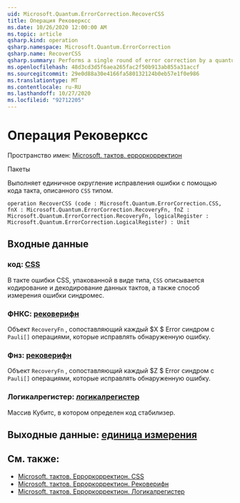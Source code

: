 ```yaml
---
uid: Microsoft.Quantum.ErrorCorrection.RecoverCSS
title: Операция Рековерксс
ms.date: 10/26/2020 12:00:00 AM
ms.topic: article
qsharp.kind: operation
qsharp.namespace: Microsoft.Quantum.ErrorCorrection
qsharp.name: RecoverCSS
qsharp.summary: Performs a single round of error correction by a quantum code described by a `CSS` type.
ms.openlocfilehash: 48d3cd3d5f6aea265fac2f50b913ab855a31accf
ms.sourcegitcommit: 29e0d88a30e4166fa580132124b0eb57e1f0e986
ms.translationtype: MT
ms.contentlocale: ru-RU
ms.lasthandoff: 10/27/2020
ms.locfileid: "92712205"
---
```

# <a name="recovercss-operation"></a>Операция Рековерксс

Пространство имен: [Microsoft. тактов. ерроркорректион](xref:Microsoft.Quantum.ErrorCorrection)

Пакеты [](https://nuget.org/packages/)


Выполняет единичное округление исправления ошибки с помощью кода такта, описанного `CSS` типом.

```qsharp
operation RecoverCSS (code : Microsoft.Quantum.ErrorCorrection.CSS, fnX : Microsoft.Quantum.ErrorCorrection.RecoveryFn, fnZ : Microsoft.Quantum.ErrorCorrection.RecoveryFn, logicalRegister : Microsoft.Quantum.ErrorCorrection.LogicalRegister) : Unit
```


## <a name="input"></a>Входные данные

### <a name="code--css"></a>код: [CSS](xref:Microsoft.Quantum.ErrorCorrection.CSS)

В такте ошибки CSS, упакованной в виде типа, `CSS` описывается кодирование и декодирование данных тактов, а также способ измерения ошибки синдромес.


### <a name="fnx--recoveryfn"></a>ФНКС: [рековерифн](xref:Microsoft.Quantum.ErrorCorrection.RecoveryFn)

Объект `RecoveryFn` , сопоставляющий каждый $X $ Error синдром с `Pauli[]` операциями, которые исправлять обнаруженную ошибку.


### <a name="fnz--recoveryfn"></a>Фнз: [рековерифн](xref:Microsoft.Quantum.ErrorCorrection.RecoveryFn)

Объект `RecoveryFn` , сопоставляющий каждый $Z $ Error синдром с `Pauli[]` операциями, которые исправлять обнаруженную ошибку.


### <a name="logicalregister--logicalregister"></a>Логикалрегистер: [логикалрегистер](xref:Microsoft.Quantum.ErrorCorrection.LogicalRegister)

Массив Кубитс, в котором определен код стабилизер.



## <a name="output--unit"></a>Выходные данные: [единица измерения](xref:microsoft.quantum.lang-ref.unit)



## <a name="see-also"></a>См. также:

- [Microsoft. тактов. Ерроркорректион. CSS](xref:Microsoft.Quantum.ErrorCorrection.CSS)
- [Microsoft. тактов. Ерроркорректион. Рековерифн](xref:Microsoft.Quantum.ErrorCorrection.RecoveryFn)
- [Microsoft. тактов. Ерроркорректион. Логикалрегистер](xref:Microsoft.Quantum.ErrorCorrection.LogicalRegister)